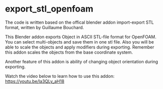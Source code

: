 # export_stl_openfoam
The code is written based on the offical blender addon import-export STL format, written by Guillaume Bouchard.

This Blender addon exports Object in ASCII STL-file format for OpenFOAM. You can select multi-objects and save them in one stl file. 
Also you will be able to scale the objects and apply modifiers during exporting. 
Remember this addon scales the objects from the base coordinate system.

Another feature of this addon is ability of changing object orientation during exporting.

Watch the video below to learn how to use this addon:
https://youtu.be/la3QLy_aH18
 
